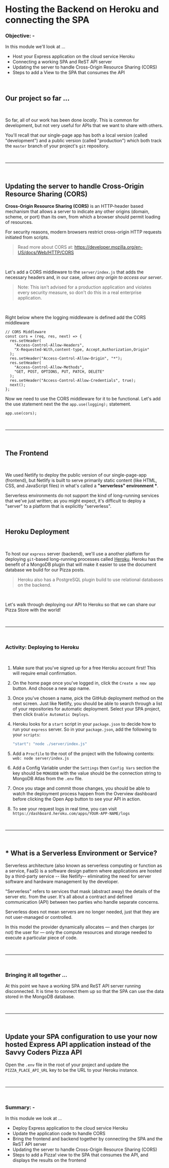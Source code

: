 # Hosting the Backend on Heroku and connecting the SPA

### **Objective: -**

In this module we'll look at ...

- Host your Express application on the cloud service Heroku
- Connecting a working SPA and ReST API server
- Updating the server to handle Cross-Origin Resource Sharing (CORS)
- Steps to add a View to the SPA that consumes the API


<br>

## Our project so far ...

<br>

So far, all of our work has been done _locally_. This is common for development, but not very useful for APIs that we want to share with others.

You'll recall that our single-page app has both a local version (called "development") and a public version (called "production") which both track the `master` branch of your project's `git` repository.

<br>

---

<br>

## Updating the server to handle Cross-Origin Resource Sharing (CORS)

**Cross-Origin Resource Sharing (CORS)** is an HTTP-header based mechanism that allows a server to indicate any other origins (domain, scheme, or port) than its own, from which a browser should permit loading of resources.

For security reasons, modern browsers restrict cross-origin HTTP requests initiated from scripts.

> Read more about CORS at: https://developer.mozilla.org/en-US/docs/Web/HTTP/CORS

<br>

Let's add a CORS middleware to the `server/index.js` that adds the necessary headers and, in our case, _allows any origin to access our server_.

> Note: This isn't advised for a production application and violates every security measure, so don't do this in a real enterprise application.

<br>

Right below where the logging middleware is defined add the CORS middleware

```node
// CORS Middleware
const cors = (req, res, next) => {
  res.setHeader(
    "Access-Control-Allow-Headers",
    "X-Requested-With,content-type, Accept,Authorization,Origin"
  );
  res.setHeader("Access-Control-Allow-Origin", "*");
  res.setHeader(
    "Access-Control-Allow-Methods",
    "GET, POST, OPTIONS, PUT, PATCH, DELETE"
  );
  res.setHeader("Access-Control-Allow-Credentials", true);
  next();
};
```

Now we need to use the CORS middleware for it to be functional. Let's add the use statement next the the `app.use(logging);` statement.

```node
app.use(cors);
```

<br>

---

<br>

## The Frontend

<br>

We used Netlify to deploy the public version of our single-page-app (frontend), but Netlify is built to serve primarily static content (like HTML, CSS, and JavaScript files) in what's called a **"serverless" environment \***.

Serverless environments do not support the kind of long-running services that we've just written; as you might expect, it's difficult to deploy a "server" to a platform that is explicitly "serverless".

<br>

## Heroku Deployment

<br>

To host our `express` server (backend), we'll use a another platform for deploying `git`-based long-running processes called [Heroku](https://www.heroku.com/). Heroku has the benefit of a MongoDB plugin that will make it easier to use the document database we build for our Pizza posts.

> Heroku also has a PostgreSQL plugin build to use relational databases on the backend.

<br>

Let's walk through deploying our API to Heroku so that we can share our Pizza Store with the world!

<br>

---

<br>

### Activity: Deploying to Heroku

<br>

1. Make sure that you've signed up for a free Heroku account first! This will require email confirmation.

2. On the home page once you've logged in, click the `Create a new app` button. And choose a new app name.

3. Once you've chosen a name, pick the GitHub deployment method on the next screen. Just like Netlify, you should be able to search through a list of your repositories for automatic deployment. Select your SPA project, then click `Enable Automatic Deploys`.

4. Heroku looks for a `start` script in your `package.json` to decide how to run your `express` server. So in your `package.json`, add the following to your `scripts`:

   ```bash
   "start": "node ./server/index.js"
   ```

5. Add a `Procfile` to the root of the project with the following contents: `web: node server/index.js`

6. Add a Config Variable under the `Settings` then `Config Vars` section the key should be `MONGODB` with the value should be the connection string to MongoDB Atlas from the `.env` file.

7. Once you stage and commit those changes, you should be able to watch the deployment process happen from the Overview dashboard before clicking the Open App button to see your API in action.

8. To see your request logs in real time, you can visit `https://dashboard.heroku.com/apps/YOUR-APP-NAME/logs`

<br>

---

<br>

## **\*** What is a Serverless Environment or Service?

Serverless architecture (also known as serverless computing or function as a service, FaaS) is a software design pattern where applications are hosted by a third-party service -- like Netlify-- eliminating the need for server software and hardware management by the developer.

"Serverless" refers to services that mask (abstract away) the details of the server etc. from the user. It's all about a contract and defined communication (API) between two parties who handle separate concerns.

Serverless does not mean servers are no longer needed, just that they are not user-managed or controlled.

In this model the provider dynamically allocates — and then charges (or not) the user for — only the compute resources and storage needed to execute a particular piece of code.

<br>

---

<br>

### Bringing it all together ...

At this point we have a working SPA and ReST API server running disconnected. It is time to connect them up so that the SPA can use the data stored in the MongoDB database.

<br>

---

<br>

## Update your SPA configuration to use your now hosted Express API application instead of the Savvy Coders Pizza API

Open the `.env` file in the root of your project and update the `PIZZA_PLACE_API_URL` key to be the URL to your Heroku instance.

<br>

---

<br>

### **Summary: -**

In this module we look at ...

- Deploy Express application to the cloud service Heroku
- Update the application code to handle CORS
- Bring the frontend and backend together by connecting the SPA and the ReST API server
- Updating the server to handle Cross-Origin Resource Sharing (CORS)
- Steps to add a Pizza! view to the SPA that consumes the API, and displays the results on the frontend
